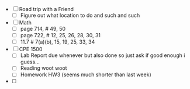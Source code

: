 - [ ] Road trip with a Friend
	- [ ] Figure out what location to do and such and such
- [ ] Math
	- [ ] page 714, # 49, 50
	- [ ] page 722, # 12, 25, 26, 28, 30, 31 
	- [ ] 11.7 # 7(a)(b), 15, 19, 25, 33, 34
- [ ] CPE 1500
	 - [ ] Lab Report due whenever but also done so just ask if good enough i guess...
	 - [ ] Reading woot woot
	 - [ ] Homework HW3 (seems much shorter than last week)
- [ ] 